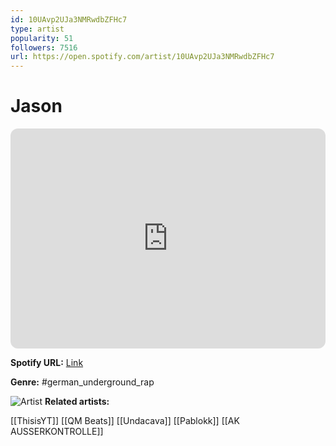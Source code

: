```yaml
---
id: 10UAvp2UJa3NMRwdbZFHc7
type: artist
popularity: 51
followers: 7516
url: https://open.spotify.com/artist/10UAvp2UJa3NMRwdbZFHc7
---
```

# Jason

<iframe style="border-radius:12px" src="https://open.spotify.com/embed/artist/10UAvp2UJa3NMRwdbZFHc7" width="100%" height="352" frameBorder="0" allowfullscreen="" allow="autoplay; clipboard-write; encrypted-media; fullscreen; picture-in-picture" loading="lazy"></iframe>

**Spotify URL:** [Link](https://open.spotify.com/artist/10UAvp2UJa3NMRwdbZFHc7)

**Genre:**  #german_underground_rap

![Artist](https://i.scdn.co/image/ab6761610000e5ebdd2767353399c3f678c954f4)
**Related artists:**

[[ThisisYT]]
[[QM Beats]]
[[Undacava]]
[[Pablokk]]
[[AK AUSSERKONTROLLE]]

